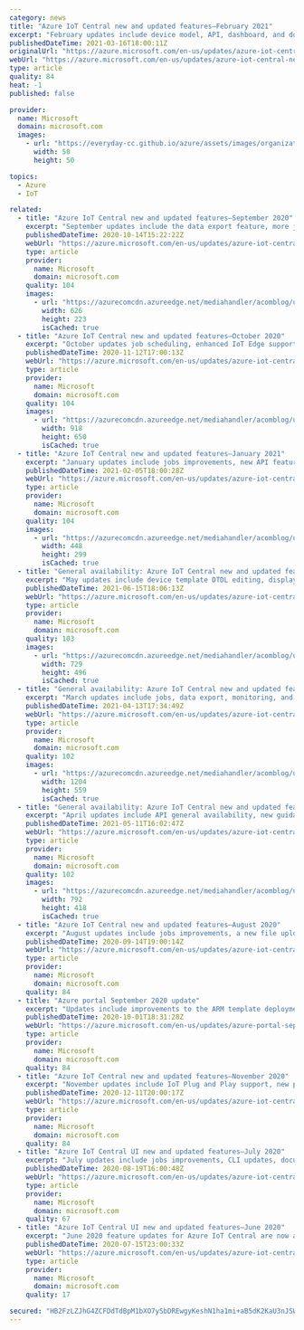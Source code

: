 ```yaml
---
category: news
title: "Azure IoT Central new and updated features—February 2021"
excerpt: "February updates include device model, API, dashboard, and documentation improvements."
publishedDateTime: 2021-03-16T18:00:11Z
originalUrl: "https://azure.microsoft.com/en-us/updates/azure-iot-central-new-and-updated-features-february-2021/"
webUrl: "https://azure.microsoft.com/en-us/updates/azure-iot-central-new-and-updated-features-february-2021/"
type: article
quality: 84
heat: -1
published: false

provider:
  name: Microsoft
  domain: microsoft.com
  images:
    - url: "https://everyday-cc.github.io/azure/assets/images/organizations/microsoft.com-50x50.jpg"
      width: 50
      height: 50

topics:
  - Azure
  - IoT

related:
  - title: "Azure IoT Central new and updated features—September 2020"
    excerpt: "September updates include the data export feature, more jobs improvements, offline commands, new dashboard formatting capabilities, new Power Automate templates, and documentation enhancements."
    publishedDateTime: 2020-10-14T15:22:22Z
    webUrl: "https://azure.microsoft.com/en-us/updates/azure-iot-central-feature-updates-september-2020/"
    type: article
    provider:
      name: Microsoft
      domain: microsoft.com
    quality: 104
    images:
      - url: "https://azurecomcdn.azureedge.net/mediahandler/acomblog/updates/UpdatesV2/blog/2e4f169b-104a-43ce-8e07-a8b1b6917d3a.png"
        width: 626
        height: 223
        isCached: true
  - title: "Azure IoT Central new and updated features—October 2020"
    excerpt: "October updates job scheduling, enhanced IoT Edge support, dashboard improvements, and documentation updates."
    publishedDateTime: 2020-11-12T17:00:13Z
    webUrl: "https://azure.microsoft.com/en-us/updates/azure-iot-central-feature-upadates-october-2020/"
    type: article
    provider:
      name: Microsoft
      domain: microsoft.com
    quality: 104
    images:
      - url: "https://azurecomcdn.azureedge.net/mediahandler/acomblog/updates/UpdatesV2/blog/31ce35b5-9932-4bfb-a27e-bccf91e6bb37.png"
        width: 918
        height: 650
        isCached: true
  - title: "Azure IoT Central new and updated features—January 2021"
    excerpt: "January updates include jobs improvements, new API features, new data export features, and documentation enhancements."
    publishedDateTime: 2021-02-05T18:00:28Z
    webUrl: "https://azure.microsoft.com/en-us/updates/azure-iot-central-feature-updates-january-2021/"
    type: article
    provider:
      name: Microsoft
      domain: microsoft.com
    quality: 104
    images:
      - url: "https://azurecomcdn.azureedge.net/mediahandler/acomblog/updates/UpdatesV2/blog/86fdc786-9af7-434c-8d27-d92a21d6b7ac.png"
        width: 448
        height: 299
        isCached: true
  - title: "General availability: Azure IoT Central new and updated features—May 2021"
    excerpt: "May updates include device template DTDL editing, displaying external content on dashboards, other UI and doc enhancements, and CDE parity with CDE v1."
    publishedDateTime: 2021-06-15T18:06:13Z
    webUrl: "https://azure.microsoft.com/en-us/updates/azure-iot-central-new-and-updated-features-may-2021/"
    type: article
    provider:
      name: Microsoft
      domain: microsoft.com
    quality: 103
    images:
      - url: "https://azurecomcdn.azureedge.net/mediahandler/acomblog/updates/UpdatesV2/blog/164c2542-bf9a-4bf2-a0c5-ba75e00a7206.png"
        width: 729
        height: 496
        isCached: true
  - title: "General availability: Azure IoT Central new and updated features—March 2021"
    excerpt: "March updates include jobs, data export, monitoring, and documentation improvemnets."
    publishedDateTime: 2021-04-13T17:34:49Z
    webUrl: "https://azure.microsoft.com/en-us/updates/azure-iot-central-new-and-updated-features-march-2021/"
    type: article
    provider:
      name: Microsoft
      domain: microsoft.com
    quality: 102
    images:
      - url: "https://azurecomcdn.azureedge.net/mediahandler/acomblog/updates/UpdatesV2/blog/2c763194-b282-4829-803c-e40b5d0de5dd.jpg"
        width: 1204
        height: 559
        isCached: true
  - title: "General availability: Azure IoT Central new and updated features—April 2021"
    excerpt: "April updates include API general availability, new guidance articles, dashboard updates, IoT Edge updates, and device connectivity events."
    publishedDateTime: 2021-05-11T16:02:47Z
    webUrl: "https://azure.microsoft.com/en-us/updates/azure-iot-central-new-and-updated-features-april-2021/"
    type: article
    provider:
      name: Microsoft
      domain: microsoft.com
    quality: 102
    images:
      - url: "https://azurecomcdn.azureedge.net/mediahandler/acomblog/updates/UpdatesV2/blog/7647d553-aad9-4c46-be50-490083188693.png"
        width: 792
        height: 418
        isCached: true
  - title: "Azure IoT Central new and updated features—August 2020"
    excerpt: "August updates include jobs improvements, a new file upload feature, a preview of the new data export feature, CLI updates, and documentation enhancements."
    publishedDateTime: 2020-09-14T19:00:14Z
    webUrl: "https://azure.microsoft.com/en-us/updates/azure-iot-central-feature-updates-august-2020/"
    type: article
    provider:
      name: Microsoft
      domain: microsoft.com
    quality: 84
  - title: "Azure portal September 2020 update"
    excerpt: "Updates include improvements to the ARM template deployment experience, a variety of updates for Azure Blob Storage, and more."
    publishedDateTime: 2020-10-01T18:31:28Z
    webUrl: "https://azure.microsoft.com/en-us/updates/azure-portal-september-2020-update/"
    type: article
    provider:
      name: Microsoft
      domain: microsoft.com
    quality: 84
  - title: "Azure IoT Central new and updated features—November 2020"
    excerpt: "November updates include IoT Plug and Play support, new pricing tier, a preview of the jobs API, and documentation updates."
    publishedDateTime: 2020-12-11T20:00:17Z
    webUrl: "https://azure.microsoft.com/en-us/updates/azure-iot-central-feature-updates-november-2020/"
    type: article
    provider:
      name: Microsoft
      domain: microsoft.com
    quality: 84
  - title: "Azure IoT Central UI new and updated features—July 2020"
    excerpt: "July updates include jobs improvements, CLI updates, documentation enhancements, new REST APIs, and a new mobile gateway sample."
    publishedDateTime: 2020-08-19T16:00:48Z
    webUrl: "https://azure.microsoft.com/en-us/updates/azure-iot-central-feature-updates-july-2020/"
    type: article
    provider:
      name: Microsoft
      domain: microsoft.com
    quality: 67
  - title: "Azure IoT Central UI new and updated features—June 2020"
    excerpt: "June 2020 feature updates for Azure IoT Central are now available."
    publishedDateTime: 2020-07-15T23:00:33Z
    webUrl: "https://azure.microsoft.com/en-us/updates/azure-iot-central-feature-updates-june-2020/"
    type: article
    provider:
      name: Microsoft
      domain: microsoft.com
    quality: 17

secured: "HB2FzLZJhG4ZCFDdTdBpM1bXO7ySbDREwgyKeshN1ha1mi+aB5dK2KaU3nJSWlEJIRKi42BXqWOG32ihyvOTYrwUtNWyPNzV6izY2YpNnZ48oONnuPlwtskGCNLRpe36YX3TIMBTmS+rhTLjuE0vm4h6B89jVYMK3j3BwgUSHcWmQw3fp3gXWszb/Qr9A0EAjOEvj9FhrLflwcpxUN0EPTuJ10O1dcivlhVVXAqNuYfNFoNKeQypQI3VaIAoNwNBUuSoYJxKsvSC5vyCbvHZQ3HxdRMrPEpApG/p82O5Z2YLS4aKzeu61S3RPk5eZuuO8NdZUGS79nSOh/VT31DKhnrLQQrbTrfbxd7UkvR/W7w=;hgpUv8wB4q9ypbG/wNFY3Q=="
---
```


